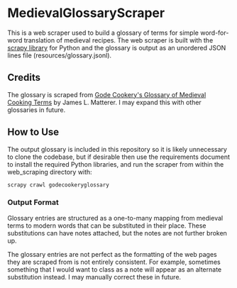 # MedievalGlossaryScraper

This is a web scraper used to build a glossary of terms for simple word-for-word translation of medieval recipes. The web scraper is built with the [scrapy library](https://scrapy.org/) for Python and the glossary is output as an unordered JSON lines file (resources/glossary.jsonl). 

## Credits 

The glossary is scraped from [Gode Cookery's Glossary of Medieval Cooking Terms](http://www.godecookery.com/glossary/glossary.htm) by James L. Matterer. I may expand this with other glossaries in future. 

## How to Use

The output glossary is included in this repository so it is likely unnecessary to clone the codebase, but if desirable then use the requirements document to install the required Python libraries, and run the scraper from within the web_scraping directory with:

    scrapy crawl godecookeryglossary

### Output Format 

Glossary entries are structured as a one-to-many mapping from medieval terms to modern words that can be substituted in their place. These substitutions can have notes attached, but the notes are not further broken up. 

The glossary entries are not perfect as the formatting of the web pages they are scraped from is not entirely consistent. For example, sometimes something that I would want to class as a note will appear as an alternate substitution instead. I may manually correct these in future. 